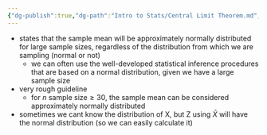 ```yaml
---
{"dg-publish":true,"dg-path":"Intro to Stats/Central Limit Theorem.md","permalink":"/intro-to-stats/central-limit-theorem/","created":"2024-04-01T13:48:55.543-04:00","updated":"2025-07-07T17:21:02.194-04:00"}
---
```



- states that the sample mean will be approximately normally distributed for large sample sizes, regardless of the distribution from which we are sampling (normal or not)
	- we can often use the well-developed statistical inference procedures that are based on a normal distribution, given we  have a large sample size
- very rough guideline
	- for $n\ \text{sample size}\geq 30$, the sample mean can be considered approximately normally distributed
- sometimes we cant know the distribution of X, but Z using $\bar X$ will have the normal distribution (so we can easily calculate it)


